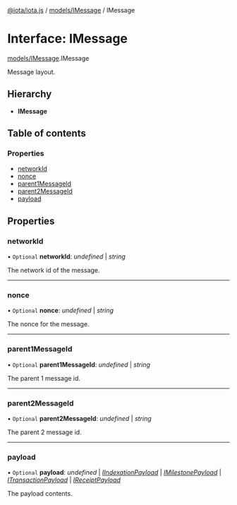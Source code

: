 [@iota/iota.js](../../README.md) / [models/IMessage](../../modules/models_imessage.md) / IMessage

# Interface: IMessage

[models/IMessage](../../modules/models_imessage.md).IMessage

Message layout.

## Hierarchy

* **IMessage**

## Table of contents

### Properties

- [networkId](imessage.imessage.md#networkid)
- [nonce](imessage.imessage.md#nonce)
- [parent1MessageId](imessage.imessage.md#parent1messageid)
- [parent2MessageId](imessage.imessage.md#parent2messageid)
- [payload](imessage.imessage.md#payload)

## Properties

### networkId

• `Optional` **networkId**: *undefined* \| *string*

The network id of the message.

___

### nonce

• `Optional` **nonce**: *undefined* \| *string*

The nonce for the message.

___

### parent1MessageId

• `Optional` **parent1MessageId**: *undefined* \| *string*

The parent 1 message id.

___

### parent2MessageId

• `Optional` **parent2MessageId**: *undefined* \| *string*

The parent 2 message id.

___

### payload

• `Optional` **payload**: *undefined* \| [*IIndexationPayload*](iindexationpayload.iindexationpayload.md) \| [*IMilestonePayload*](imilestonepayload.imilestonepayload.md) \| [*ITransactionPayload*](itransactionpayload.itransactionpayload.md) \| [*IReceiptPayload*](ireceiptpayload.ireceiptpayload.md)

The payload contents.
